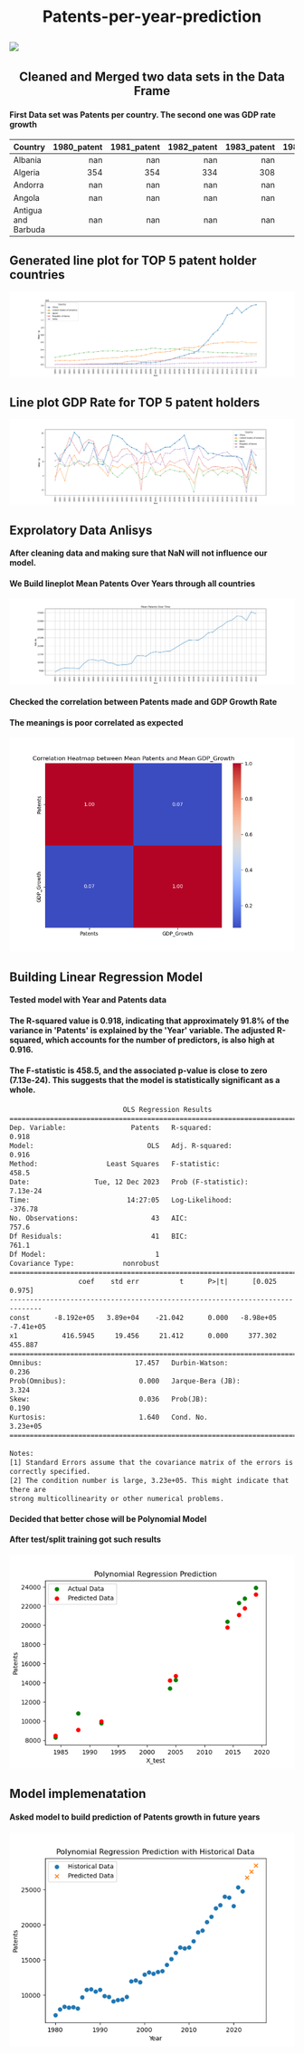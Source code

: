 # <p align="center"><b>Patents-per-year-prediction</b></p>

![](https://media.licdn.com/dms/image/C5612AQFArFPF_T06WA/article-cover_image-shrink_600_2000/0/1620524567333?e=2147483647&v=beta&t=8s-vdd5oJeOyz5SO1lct0m4qo53J7GDCOLUN5mQuTN4)

## <p align="center"><b>Cleaned and Merged two data sets in the Data Frame</b></p>
#### First Data set was Patents per country. The second one was GDP rate growth

| Country             |   1980_patent |   1981_patent |   1982_patent |   1983_patent |   1984_patent |   1985_patent |   1986_patent |   1987_patent |   1988_patent |   1989_patent |   1990_patent |   1991_patent |   1992_patent |   1993_patent |   1994_patent |   1995_patent |   1996_patent |   1997_patent |   1998_patent |   1999_patent |   2000_patent |   2001_patent |   2002_patent |   2003_patent |   2004_patent |   2005_patent |   2006_patent |   2007_patent |   2008_patent |   2009_patent |   2010_patent |   2011_patent |   2012_patent |   2013_patent |   2014_patent |   2015_patent |   2016_patent |   2017_patent |   2018_patent |   2019_patent |   2020_patent |   2021_patent |   2022_patent |   1980_GDP |   1981_GDP |   1982_GDP |   1983_GDP |   1984_GDP |   1985_GDP |   1986_GDP |   1987_GDP |   1988_GDP |   1989_GDP |   1990_GDP |   1991_GDP |   1992_GDP |   1993_GDP |   1994_GDP |   1995_GDP |   1996_GDP |   1997_GDP |   1998_GDP |   1999_GDP |   2000_GDP |   2001_GDP |   2002_GDP |   2003_GDP |   2004_GDP |   2005_GDP |   2006_GDP |   2007_GDP |   2008_GDP |   2009_GDP |   2010_GDP |   2011_GDP |   2012_GDP |   2013_GDP |   2014_GDP |   2015_GDP |   2016_GDP |   2017_GDP |   2018_GDP |   2019_GDP |   2020_GDP |   2021_GDP |   2022_GDP |
|:--------------------|--------------:|--------------:|--------------:|--------------:|--------------:|--------------:|--------------:|--------------:|--------------:|--------------:|--------------:|--------------:|--------------:|--------------:|--------------:|--------------:|--------------:|--------------:|--------------:|--------------:|--------------:|--------------:|--------------:|--------------:|--------------:|--------------:|--------------:|--------------:|--------------:|--------------:|--------------:|--------------:|--------------:|--------------:|--------------:|--------------:|--------------:|--------------:|--------------:|--------------:|--------------:|--------------:|--------------:|-----------:|-----------:|-----------:|-----------:|-----------:|-----------:|-----------:|-----------:|-----------:|-----------:|-----------:|-----------:|-----------:|-----------:|-----------:|-----------:|-----------:|-----------:|-----------:|-----------:|-----------:|-----------:|-----------:|-----------:|-----------:|-----------:|-----------:|-----------:|-----------:|-----------:|-----------:|-----------:|-----------:|-----------:|-----------:|-----------:|-----------:|-----------:|-----------:|-----------:|-----------:|-----------:|-----------:|
| Albania             |           nan |           nan |           nan |           nan |           nan |           nan |           nan |           nan |           nan |           nan |           nan |           nan |           nan |            16 |             8 |             5 |             5 |             9 |            21 |            34 |            62 |           120 |           238 |           391 |           416 |           386 |           426 |           366 |           378 |           361 |           341 |            11 |           nan |             4 |            13 |            19 |            25 |            24 |            18 |             5 |            12 |            24 |            21 |        2.7 |      nan   |        2.9 |        1.1 |          2 |      nan   |        nan |      nan   |      nan   |        nan |        nan |      nan   |        nan |        nan |        nan |        nan |        nan |        nan |      nan   |      nan   |        nan |      nan   |        4.5 |        nan |        nan |        nan |      nan   |      nan   |      nan   |        3.4 |        3.7 |        2.5 |        1.4 |        1   |        1.8 |        2.2 |        3.3 |        3.8 |        4   |        2.1 |        nan |        nan |        4.8 |
| Algeria             |           354 |           354 |           334 |           308 |           375 |           258 |           235 |           180 |           206 |           204 |           235 |           176 |           174 |           146 |           145 |           162 |           200 |           241 |           309 |           284 |           159 |           145 |           334 |           326 |           392 |           524 |           669 |           849 |           nan |           nan |           806 |           897 |           900 |           840 |           813 |           805 |           672 |           743 |           673 |           638 |           710 |           849 |          1118 |      nan   |        3   |      nan   |      nan   |        nan |      nan   |        nan |      nan   |      nan   |        nan |        nan |      nan   |        nan |        nan |        nan |        nan |        nan |        nan |      nan   |        3.2 |        nan |        3   |      nan   |        nan |        nan |        nan |        1.7 |      nan   |        2.4 |      nan   |      nan   |        2.9 |      nan   |        2.8 |      nan   |      nan   |        3.2 |      nan   |      nan   |      nan   |        nan |        nan |        3.2 |
| Andorra             |           nan |           nan |           nan |           nan |           nan |           nan |           nan |           nan |           nan |           nan |           nan |           nan |           nan |           nan |           nan |           nan |           nan |           nan |           nan |           nan |           nan |           nan |           nan |           nan |           nan |           nan |           nan |           nan |           nan |           nan |           nan |           nan |           nan |           nan |           nan |           nan |             3 |             6 |            11 |            15 |             8 |            11 |             8 |      nan   |      nan   |      nan   |      nan   |        nan |      nan   |        nan |      nan   |      nan   |        nan |        nan |      nan   |        nan |        nan |        nan |        nan |        nan |        nan |      nan   |      nan   |        nan |      nan   |      nan   |        nan |        nan |        nan |      nan   |        1.6 |      nan   |      nan   |      nan   |      nan   |      nan   |      nan   |        2.5 |        1.4 |      nan   |        0.3 |        1.6 |        2   |        nan |        nan |      nan   |
| Angola              |           nan |           nan |           nan |           nan |           nan |           nan |           nan |           nan |           nan |           nan |           nan |           nan |             6 |           nan |           nan |           nan |           nan |           nan |           nan |           nan |           nan |           nan |           nan |           nan |           nan |           nan |           nan |           nan |           nan |           nan |           nan |           nan |           nan |           nan |           nan |           nan |           nan |           nan |           120 |           110 |            85 |            86 |            80 |      nan   |      nan   |      nan   |        4.2 |          6 |        3.5 |        nan |        4.1 |        6.1 |        nan |        nan |      nan   |        nan |        nan |        nan |        nan |        nan |        nan |        4.7 |      nan   |        nan |        4.2 |      nan   |        nan |        nan |        nan |      nan   |      nan   |      nan   |      nan   |        4.9 |        3.5 |      nan   |        5   |        4.8 |      nan   |      nan   |      nan   |      nan   |      nan   |        nan |        nan |      nan   |
| Antigua and Barbuda |           nan |           nan |           nan |           nan |           nan |           nan |           nan |           nan |           nan |           nan |           nan |           nan |           nan |           nan |           nan |           nan |           nan |           nan |           nan |           nan |           nan |           nan |           nan |           nan |           nan |           nan |           nan |           nan |           nan |           nan |           nan |             8 |             7 |             7 |            15 |            10 |            12 |             8 |            10 |           nan |             3 |             8 |             6 |      nan   |        3.8 |      nan   |      nan   |        nan |      nan   |        nan |      nan   |      nan   |        nan |          3 |        2.2 |        nan |        nan |        nan |        nan |        nan |        nan |        4.7 |        3.7 |        nan |      nan   |      nan   |        nan |        nan |        nan |      nan   |      nan   |      nan   |      nan   |      nan   |      nan   |        3.4 |      nan   |        3.8 |        3.8 |      nan   |        3.1 |      nan   |        4.3 |        nan |        nan |      nan   |

## Generated line plot for TOP 5 patent holder countries
![](TOP5_patents.png)

## Line plot GDP Rate for TOP 5 patent holders
![](TOP5_GDP.png)

## Exprolatory Data Anlisys
#### After cleaning data and making sure that NaN will not influence our model.
#### We Build lineplot Mean Patents Over Years through all countries
![](mean_patents.png)
#### Checked the correlation between Patents made and GDP Growth Rate
#### The meanings is poor correlated as expected
![](correlation.png)

## Building Linear Regression Model
#### Tested model with Year and Patents data
#### The R-squared value is 0.918, indicating that approximately 91.8% of the variance in 'Patents' is explained by the 'Year' variable. The adjusted R-squared, which accounts for the number of predictors, is also high at 0.916.
#### The F-statistic is 458.5, and the associated p-value is close to zero (7.13e-24). This suggests that the model is statistically significant as a whole.
```
                            OLS Regression Results                            
==============================================================================
Dep. Variable:                Patents   R-squared:                       0.918
Model:                            OLS   Adj. R-squared:                  0.916
Method:                 Least Squares   F-statistic:                     458.5
Date:                Tue, 12 Dec 2023   Prob (F-statistic):           7.13e-24
Time:                        14:27:05   Log-Likelihood:                -376.78
No. Observations:                  43   AIC:                             757.6
Df Residuals:                      41   BIC:                             761.1
Df Model:                           1                                         
Covariance Type:            nonrobust                                         
==============================================================================
                 coef    std err          t      P>|t|      [0.025      0.975]
------------------------------------------------------------------------------
const      -8.192e+05   3.89e+04    -21.042      0.000   -8.98e+05   -7.41e+05
x1           416.5945     19.456     21.412      0.000     377.302     455.887
==============================================================================
Omnibus:                       17.457   Durbin-Watson:                   0.236
Prob(Omnibus):                  0.000   Jarque-Bera (JB):                3.324
Skew:                           0.036   Prob(JB):                        0.190
Kurtosis:                       1.640   Cond. No.                     3.23e+05
==============================================================================

Notes:
[1] Standard Errors assume that the covariance matrix of the errors is correctly specified.
[2] The condition number is large, 3.23e+05. This might indicate that there are
strong multicollinearity or other numerical problems.
```
#### Decided that better chose will be Polynomial Model
#### After test/split training got such results
![](prediction.png)
## Model implemenatation
#### Asked model to build prediction of Patents growth in future years
![](years.png)
